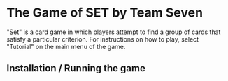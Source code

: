 # The Game of SET by Team Seven

"Set" is a card game in which players attempt to find a group of cards that satisfy a particular criterion. For instructions on how to play, select "Tutorial" on the main menu of the game.


## Installation / Running the game
